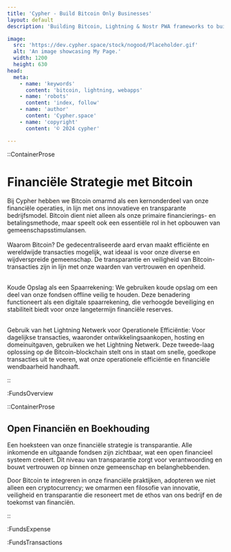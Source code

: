 ```yaml
---
title: 'Cypher - Build Bitcoin Only Businesses'
layout: default
description: 'Building Bitcoin, Lightning & Nostr PWA frameworks to build faster & better.'

image:
  src: 'https://dev.cypher.space/stock/nogood/Placeholder.gif'
  alt: 'An image showcasing My Page.'
  width: 1200
  height: 630
head:
  meta:
    - name: 'keywords'
      content: 'bitcoin, lightning, webapps'
    - name: 'robots'
      content: 'index, follow'
    - name: 'author'
      content: 'Cypher.space'
    - name: 'copyright'
      content: '© 2024 cypher'

---
```




::ContainerProse
# Financiële Strategie met Bitcoin

Bij Cypher hebben we Bitcoin omarmd als een kernonderdeel van onze financiële operaties, in lijn met ons innovatieve en transparante bedrijfsmodel. Bitcoin dient niet alleen als onze primaire financierings- en betalingsmethode, maar speelt ook een essentiële rol in het opbouwen van gemeenschapsstimulansen.
<br><br>
Waarom Bitcoin? De gedecentraliseerde aard ervan maakt efficiënte en wereldwijde transacties mogelijk, wat ideaal is voor onze diverse en wijdverspreide gemeenschap. De transparantie en veiligheid van Bitcoin-transacties zijn in lijn met onze waarden van vertrouwen en openheid.
<br><br>

Koude Opslag als een Spaarrekening: We gebruiken koude opslag om een deel van onze fondsen offline veilig te houden. Deze benadering functioneert als een digitale spaarrekening, die verhoogde beveiliging en stabiliteit biedt voor onze langetermijn financiële reserves.
<br><br>

Gebruik van het Lightning Netwerk voor Operationele Efficiëntie: Voor dagelijkse transacties, waaronder ontwikkelingsaankopen, hosting en domeinuitgaven, gebruiken we het Lightning Netwerk. Deze tweede-laag oplossing op de Bitcoin-blockchain stelt ons in staat om snelle, goedkope transacties uit te voeren, wat onze operationele efficiëntie en financiële wendbaarheid handhaaft.


::

:FundsOverview

::ContainerProse
## Open Financiën en Boekhouding

Een hoeksteen van onze financiële strategie is transparantie. Alle inkomende en uitgaande fondsen zijn zichtbaar, wat een open financieel systeem creëert. Dit niveau van transparantie zorgt voor verantwoording en bouwt vertrouwen op binnen onze gemeenschap en belanghebbenden.

Door Bitcoin te integreren in onze financiële praktijken, adopteren we niet alleen een cryptocurrency; we omarmen een filosofie van innovatie, veiligheid en transparantie die resoneert met de ethos van ons bedrijf en de toekomst van financiën.

::

:FundsExpense

:FundsTransactions